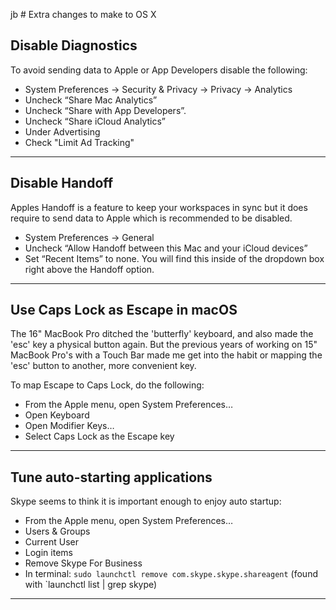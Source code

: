 jb # Extra changes to make to OS X


## Disable Diagnostics
To avoid sending data to Apple or App Developers disable the following:

* System Preferences → Security & Privacy → Privacy → Analytics
* Uncheck “Share Mac Analytics”
* Uncheck “Share with App Developers”.
* Uncheck “Share iCloud Analytics”
* Under Advertising
* Check "Limit Ad Tracking"

---

## Disable Handoff
Apples Handoff is a feature to keep your workspaces in sync but it does require to send data to Apple which is recommended to be disabled.

* System Preferences → General
* Uncheck “Allow Handoff between this Mac and your iCloud devices”
* Set “Recent Items” to none. You will find this inside of the dropdown box right above the Handoff option.

---

## Use Caps Lock as Escape in macOS
The 16" MacBook Pro ditched the 'butterfly' keyboard, and also made the 'esc' key a physical button again. But the previous years of working on 15" MacBook Pro's with a Touch Bar made me get into the habit or mapping the 'esc' button to another, more convenient key.

To map Escape to Caps Lock, do the following:

* From the Apple menu, open System Preferences…
* Open Keyboard
* Open Modifier Keys…
* Select Caps Lock as the Escape key

---

## Tune auto-starting applications
Skype seems to think it is important enough to enjoy auto startup:

* From the Apple menu, open System Preferences…
* Users & Groups
* Current User
* Login items
* Remove Skype For Business
* In terminal: `sudo launchctl remove com.skype.skype.shareagent`  (found with `launchctl list | grep skype)

---
